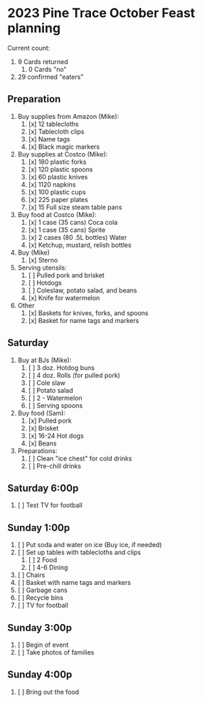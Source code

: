 # 2023 Pine Trace October Feast planning

Current count:

1. 9 Cards returned
    1. 0 Cards "no"
1. 29 confirmed "eaters"

## Preparation

1. Buy supplies from Amazon (Mike):
    1. [x] 12 tablecloths
    1. [x] Tablecloth clips
    1. [x] Name tags
    1. [x] Black magic markers
1. Buy supplies at Costco (Mike):
    1. [x] 180 plastic forks
    1. [x] 120 plastic spoons
    1. [x] 60 plastic knives
    1. [x] 1120 napkins
    1. [x] 100 plastic cups
    1. [x] 225 paper plates
    1. [x] 15 Full size steam table pans
1. Buy food at Costco (Mike):
    1. [x] 1 case (35 cans) Coca cola
    1. [x] 1 case (35 cans) Sprite
    1. [x] 2 cases (80 .5L bottles) Water
    1. [x] Ketchup, mustard, relish bottles
1. Buy (Mike)
    1. [x] Sterno
1. Serving utensils:
    1. [ ] Pulled pork and brisket
    1. [ ] Hotdogs
    1. [ ] Coleslaw, potato salad, and beans
    1. [x] Knife for watermelon
1. Other
    1. [x] Baskets for knives, forks, and spoons
    1. [x] Basket for name tags and markers

## Saturday

1. Buy at BJs (Mike):
    1. [ ] 3 doz. Hotdog buns
    1. [ ] 4 doz. Rolls (for pulled pork)
    1. [ ] Cole slaw
    1. [ ] Potato salad
    1. [ ] 2 - Watermelon
    1. [ ] Serving spoons
1. Buy food (Sam):
    1. [x] Pulled pork
    1. [x] Brisket
    1. [x] 16-24 Hot dogs
    1. [x] Beans
1. Preparations:
    1. [ ] Clean "ice chest" for cold drinks
    1. [ ] Pre-chill drinks

## Saturday 6:00p

1. [ ] Test TV for football

## Sunday 1:00p

1. [ ] Put soda and water on ice (Buy ice, if needed)
1. [ ] Set up tables with tablecloths and clips
    1. [ ] 2 Food
    1. [ ] 4-6 Dining
1. [ ] Chairs
1. [ ] Basket with name tags and markers
1. [ ] Garbage cans
1. [ ] Recycle bins
1. [ ] TV for football

## Sunday 3:00p

1. [ ] Begin of event
1. [ ] Take photos of families

## Sunday 4:00p

1. [ ] Bring out the food
